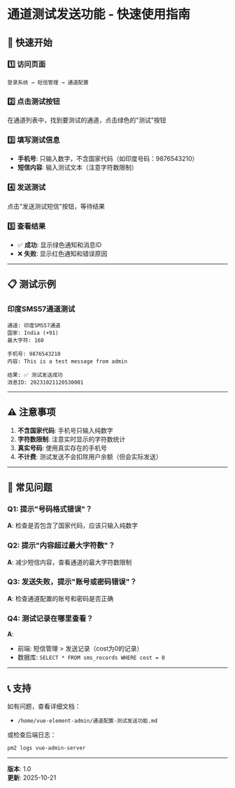 # 通道测试发送功能 - 快速使用指南

## 🚀 快速开始

### 1️⃣ 访问页面
```
登录系统 → 短信管理 → 通道配置
```

### 2️⃣ 点击测试按钮
在通道列表中，找到要测试的通道，点击绿色的"测试"按钮

### 3️⃣ 填写测试信息
- **手机号**: 只输入数字，不含国家代码（如印度号码：9876543210）
- **短信内容**: 输入测试文本（注意字符数限制）

### 4️⃣ 发送测试
点击"发送测试短信"按钮，等待结果

### 5️⃣ 查看结果
- ✅ **成功**: 显示绿色通知和消息ID
- ❌ **失败**: 显示红色通知和错误原因

---

## 📋 测试示例

### 印度SMS57通道测试

```
通道: 印度SMS57通道
国家: India (+91)
最大字符: 160

手机号: 9876543210
内容: This is a test message from admin

结果: ✅ 测试发送成功
消息ID: 20231021120530001
```

---

## ⚠️ 注意事项

1. **不含国家代码**: 手机号只输入纯数字
2. **字符数限制**: 注意实时显示的字符数统计
3. **真实号码**: 使用真实存在的手机号
4. **不计费**: 测试发送不会扣除用户余额（但会实际发送）

---

## 🔧 常见问题

### Q1: 提示"号码格式错误"？
**A**: 检查是否包含了国家代码，应该只输入纯数字

### Q2: 提示"内容超过最大字符数"？
**A**: 减少短信内容，查看通道的最大字符数限制

### Q3: 发送失败，提示"账号或密码错误"？
**A**: 检查通道配置的账号和密码是否正确

### Q4: 测试记录在哪里查看？
**A**: 
- 前端: 短信管理 > 发送记录（cost为0的记录）
- 数据库: `SELECT * FROM sms_records WHERE cost = 0`

---

## 📞 支持

如有问题，查看详细文档：
- `/home/vue-element-admin/通道配置-测试发送功能.md`

或检查后端日志：
```bash
pm2 logs vue-admin-server
```

---

**版本**: 1.0  
**更新**: 2025-10-21
